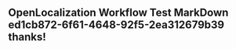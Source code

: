 <properties
ms.topic="hero-topic1"
ms.test1="hero-topic"
ms.test2="test"/>

## OpenLocalization Workflow Test MarkDown ed1cb872-6f61-4648-92f5-2ea312679b39 thanks!
